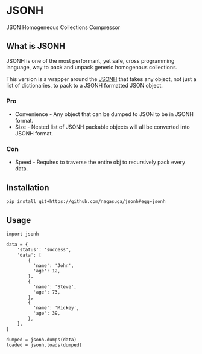 # JSONH
JSON Homogeneous Collections Compressor

## What is JSONH

JSONH is one of the most performant, yet safe, cross programming language, way to pack and unpack generic homogenous collections.

This version is a wrapper around the [JSONH](https://github.com/WebReflection/JSONH) that takes any object, not just a list of dictionaries, to pack to a JSONH formatted JSON object.

### Pro

  * Convenience - Any object that can be dumped to JSON to be in JSONH format.
  * Size - Nested list of JSONH packable objects will all be converted into JSONH format.

### Con

  * Speed - Requires to traverse the entire obj to recursively pack every data.

## Installation

```
pip install git+https://github.com/nagasuga/jsonh#egg=jsonh
```

## Usage

```
import jsonh

data = {
    'status': 'success',
    'data': [
        {
          'name': 'John',
          'age': 12,
        },
        {
          'name': 'Steve',
          'age': 73,
        },
        {
          'name': 'Mickey',
          'age': 39,
        },
    ],
}

dumped = jsonh.dumps(data)
loaded = jsonh.loads(dumped)

```
